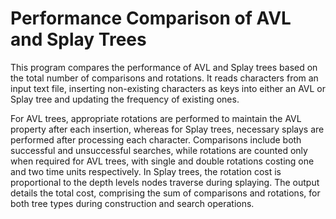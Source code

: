 # Performance Comparison of AVL and Splay Trees

This program compares the performance of AVL and Splay trees based on the total number of comparisons and rotations. It reads characters from an input text file, inserting non-existing characters as keys into either an AVL or Splay tree and updating the frequency of existing ones. 

For AVL trees, appropriate rotations are performed to maintain the AVL property after each insertion, whereas for Splay trees, necessary splays are performed after processing each character. Comparisons include both successful and unsuccessful searches, while rotations are counted only when required for AVL trees, with single and double rotations costing one and two time units respectively. In Splay trees, the rotation cost is proportional to the depth levels nodes traverse during splaying. The output details the total cost, comprising the sum of comparisons and rotations, for both tree types during construction and search operations.